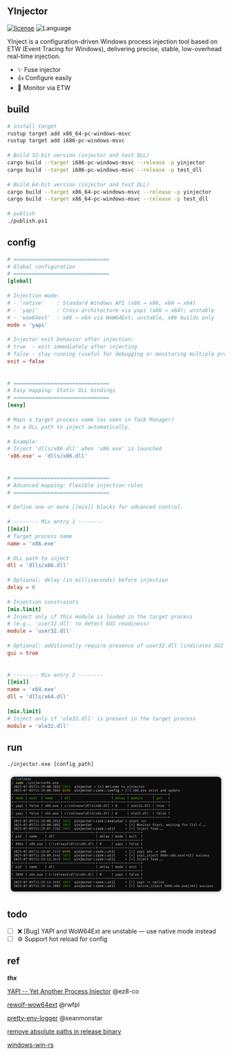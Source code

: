 ## YInjector

[![license](https://img.shields.io/badge/license-MIT-yellow.svg?style=flat)](https://github.com/piz-ewing/injector/blob/main/LICENSE)
![Language](https://img.shields.io/badge/language-rust-brightgreen)

YInject is a configuration-driven Windows process injection tool based on ETW (Event Tracing for Windows), delivering precise, stable, low-overhead real-time injection.

- ✨ Fuse injector
- 👍 Configure easily
- 🚅 Monitor via ETW

## build

```bash
# install target
rustup target add x86_64-pc-windows-msvc
rustup target add i686-pc-windows-msvc

# Build 32-bit version (injector and test DLL)
cargo build --target i686-pc-windows-msvc --release -p yinjector
cargo build --target i686-pc-windows-msvc --release -p test_dll

# Build 64-bit version (injector and test DLL)
cargo build --target x86_64-pc-windows-msvc --release -p yinjector
cargo build --target x86_64-pc-windows-msvc --release -p test_dll

# publish
./publish.ps1
```

## config

```toml
# ===============================
# Global configuration
# ===============================
[global]

# Injection mode:
# - 'native'    : Standard Windows API (x86 → x86, x64 → x64)
# - 'yapi'      : Cross-architecture via yapi (x86 ↔ x64); unstable
# - 'wow64ext'  : x86 → x64 via WoW64Ext; unstable, x86 builds only
mode = 'yapi'

# Injector exit behavior after injection:
# true  - exit immediately after injecting
# false - stay running (useful for debugging or monitoring multiple processes)
exit = false


# ===============================
# Easy mapping: Static DLL bindings
# ===============================
[easy]

# Maps a target process name (as seen in Task Manager)
# to a DLL path to inject automatically.

# Example:
# Inject 'dlls/x86.dll' when 'x86.exe' is launched
'x86.exe' = 'dlls/x86.dll'


# ===============================
# Advanced mapping: Flexible injection rules
# ===============================

# Define one or more [[mix]] blocks for advanced control.

# -------- Mix entry 1 --------
[[mix]]
# Target process name
name = 'x86.exe'

# DLL path to inject
dll = 'dlls/x86.dll'

# Optional: delay (in milliseconds) before injection
delay = 0

# Injection constraints
[mix.limit]
# Inject only if this module is loaded in the target process
# (e.g., 'user32.dll' to detect GUI readiness)
module = 'user32.dll'

# Optional: additionally require presence of user32.dll (indicates GUI process)
gui = true


# -------- Mix entry 2 --------
[[mix]]
name = 'x64.exe'
dll = 'dlls/x64.dll'

[mix.limit]
# Inject only if 'ole32.dll' is present in the target process
module = 'ole32.dll'
```

## run

```
./injector.exe [config_path]
```

![demo](./demo.png)

## todo

- [ ] ❌ [Bug] YAPI and WoW64Ext are unstable — use native mode instead
- [ ] ⚙️ Support hot reload for config

## ref

**_thx_**

[YAPI -- Yet Another Process Injector](https://github.com/ez8-co/yapi.git) @ez8-co

[rewolf-wow64ext](https://github.com/rwfpl/rewolf-wow64ext) @rwfpl

[pretty-env-logger](https://github.com/seanmonstar/pretty-env-logger.git) @seanmonstar

[remove absolute paths in release binary](https://users.rust-lang.org/t/how-to-remove-absolute-paths-in-release-binary/75969)

[windows-win-rs](https://github.com/DoumanAsh/windows-win-rs.git)
